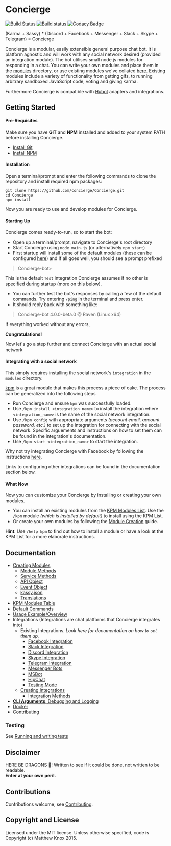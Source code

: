 # Concierge
[![Build Status](https://api.travis-ci.org/concierge/Concierge.svg?branch=master)](https://travis-ci.org/concierge/Concierge) [![Build status](https://ci.appveyor.com/api/projects/status/eis48if0bf8ynq69?svg=true)](https://ci.appveyor.com/project/mrkno/concierge) [![Codacy Badge](https://api.codacy.com/project/badge/Grade/0d267567f8874ad2ae3d72ac44c9c492)](https://www.codacy.com/app/Concierge/Concierge?utm_source=github.com&amp;utm_medium=referral&amp;utm_content=concierge/Concierge&amp;utm_campaign=Badge_Grade)

(Karma + Sassy) * (Discord + Facebook + Messenger + Slack + Skype + Telegram) = Concierge


Concierge is a modular, easily extensible general purpose chat bot. It is platform agnostic and will work with any social network desired (provided an integration module). The bot utilises small node.js modules for responding in a chat.
You can write your own modules and place them in the [modules](https://github.com/concierge/Concierge/tree/master/modules) directory, or use existing modules we've collated [here](https://github.com/concierge/Concierge/wiki/KPM-Table). Existing modules include a variety of functionality from getting gifs,  to running arbitrary sandboxed JavaScript code, voting and giving karma.

Furthermore Concierge is compatible with [Hubot](https://github.com/github/hubot) adapters and integrations.

## Getting Started

#### Pre-Requisites
Make sure you have **GIT** and **NPM** installed and added to your system PATH before installing Concierge.
- [Install Git](https://git-scm.com/book/en/v2/Getting-Started-Installing-Git)
- [Install NPM](https://nodejs.org/en/download/)

#### Installation
Open a terminal/prompt and enter the following commands to clone the repository and install required npm packages:
```
git clone https://github.com/concierge/Concierge.git
cd Concierge
npm install
```
Now you are ready to use and develop modules for Concierge.

#### Starting Up
Concierge comes ready-to-run, so to start the bot:
- Open up a terminal/prompt, navigate to Concierge's root directory
- Start Concierge using `node main.js` (or alternatively `npm start`)
- First startup will install some of the default modules (these can be configured [here](doc/DefaultCommands.md)) and If all goes well, you should see a prompt prefixed 

> Concierge-bot>

This is the default `Test` integration Concierge assumes if no other is specified during startup (more on this below).
- You can further test the bot's responses by calling a few of the default commands. Try entering `/ping` in the terminal and press enter.
- It should reply back with something like:

> Concierge-bot 4.0.0-beta.0 @ Raven (Linux x64)

If everything worked without any errors,

**Congratulations!**

Now let's go a step further and connect Concierge with an actual social network

#### Integrating with a social network
This simply requires installing the social network's `integration` in the `modules` directory.

[kpm](https://github.com/concierge/kpm) is a great module that makes this process a piece of cake. The process can be generalized into the following steps 

- Run Concierge and ensure `kpm` was successfully loaded.
- Use `/kpm install <integration_name>` to install the integration where `<integration_name>` is the name of the social network integration.
- Use `/kpm config` with appropriate arguments *(account email, account password, etc.)* to set up the integration for connecting with the social network. Specific arguements and instructions on how to set them can be found in the integration's documentation.
- Use `/kpm start <integration_name>` to start the integration.

Why not try integrating Concierge with Facebook by following the instructions [here](https://github.com/concierge/facebook).

Links to configuring other integrations can be found in the documentation section below.

#### What Now
Now you can customize your Concierge by installing or creating your own modules.

- You can install an existing modules from the [KPM Modules List](https://github.com/concierge/Concierge/wiki/KPM-Table). Use the `/kpm` module *(which is installed by default)* to install using the KPM List.
- Or create your own modules by following the [ Module Creation](doc/ModuleCreation.md) guide.

**Hint**: Use `/help kpm` to find out how to install a module or have a look at the KPM List for a more elaborate instructions.

## Documentation
- [Creating Modules](doc/ModuleCreation.md)
	- [Module Methods](doc/api/Module.md)
	- [Service Methods](doc/api/Service.md)
	- [API Object](doc/api/Api.md)
	- [Event Object](doc/api/Event.md)
	- [kassy.json](doc/api/Kassy.json.md)
	- [Translations](doc/api/Translation.md)
- [KPM Modules Table](https://github.com/concierge/Concierge/wiki/KPM-Table)
- [Default Commands](doc/DefaultCommands.md)
- [Usage Example/Overview](https://github.com/concierge/Concierge/issues/77#issuecomment-181676118)
- Integrations (Integrations are chat platforms that Concierge integrates into)
	- Existing Integrations. *Look here for documentation on how to set them up.*
		- [Facebook Integration](https://github.com/concierge/facebook)
		- [Slack Integration](https://github.com/concierge/slack)
		- [Discord Integration](https://github.com/concierge/discord)
		- [Skype Integration](https://github.com/concierge/skype)
		- [Telegram Integration](https://github.com/concierge/telegram)
		- [Messenger Bots](https://github.com/concierge/messenger)
 		- [MSBot](https://github.com/concierge/msbot)
		- [HipChat](https://github.com/concierge/hipchat)
 		- [Testing Mode](https://github.com/concierge/testing)
	- [Creating Integrations](doc/IntegrationCreation.md)
		- [Integration Methods](doc/api/Integration.md)
- [**CLI Arguments**, Debugging and Logging](doc/Options.md)
- [Docker](doc/Docker.md)
- [Contributing](doc/Contributing.md)

### Testing
See [Running and writing tests](doc/Testing.md)

## Disclaimer
HERE BE DRAGONS 🐉!
Written to see if it could be done, not written to be readable.<br><b>Enter at your own peril.</b>

## Contributions
Contributions welcome, see [Contributing](doc/Contributing.md).

## Copyright and License
Licensed under the MIT license. Unless otherwise specified, code is Copyright (c) Matthew Knox 2015.
